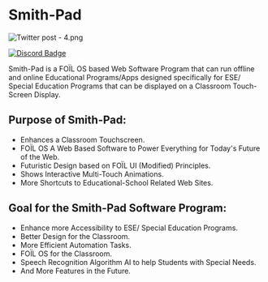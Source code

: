 # Smith-Pad

![Twitter post - 4.png](https://res.craft.do/user/full/23a03a79-af5e-1af9-b4ff-27170389b6b1/doc/09230642-5B39-4E9F-974D-4D676AEBBF43/12ACEF02-FA0F-4C92-8F24-18E23209BD0B_2/rrP4JE46DUIhhoM2PI2QoBqsqhw9Lu3yvBnZDD5cenAz/Twitter%20post%20-%204.png)

[![Discord Badge](https://img.shields.io/discord/951544472238444645?color=5865F2&label=Discord&logo=discord&logoColor=white&style=flat-square)](https://discord.gg/neSrTVgbkF)

Smith-Pad is a FOÏL OS based Web Software Program that can run offline and online Educational Programs/Apps designed specifically for ESE/ Special Education Programs that can be displayed on a Classroom Touch-Screen Display.

## Purpose of Smith-Pad:

- Enhances a Classroom Touchscreen.
- FOÏL OS A Web Based Software to Power Everything for Today's Future of the Web.
- Futuristic Design based on FOÏL UI (Modified) Principles.
- Shows Interactive Multi-Touch Animations.
- More Shortcuts to Educational-School Related Web Sites.

## Goal for the Smith-Pad Software Program:

- Enhance more Accessibility to ESE/ Special Education Programs.
- Better Design for the Classroom.
- More Efficient Automation Tasks.
- FOÏL OS for the Classroom.
- Speech Recognition Algorithm AI to help Students with Special Needs.
- And More Features in the Future.

